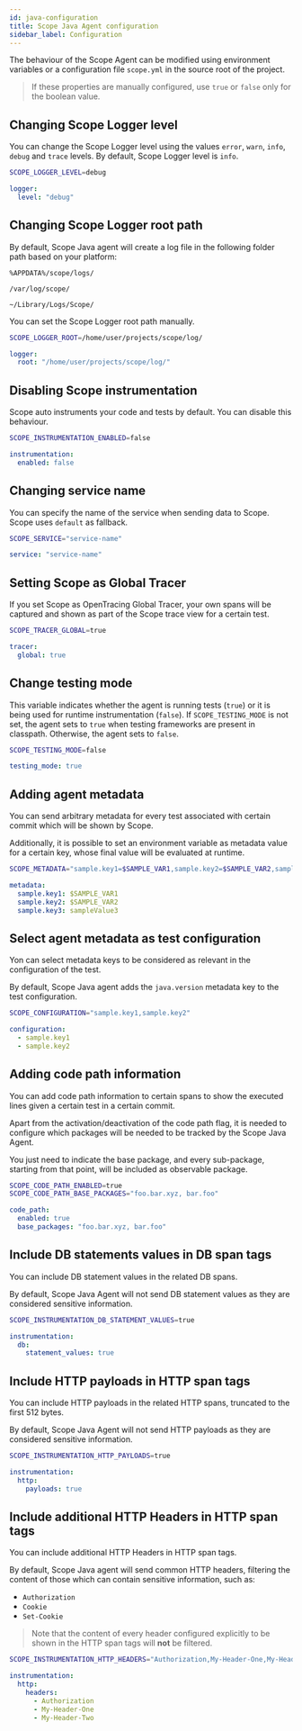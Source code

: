 ```yaml
---
id: java-configuration
title: Scope Java Agent configuration
sidebar_label: Configuration
---
```


The behaviour of the Scope Agent can be modified using environment variables or a configuration file `scope.yml` in the source root of the project.

> If these properties are manually configured, use `true` or `false` only for the boolean value.

## Changing Scope Logger level

You can change the Scope Logger level using the values `error`, `warn`, `info`, `debug` and `trace` levels. By default, Scope Logger level is `info`.

<!--DOCUSAURUS_CODE_TABS-->
<!--Environment Variable-->

```sh
SCOPE_LOGGER_LEVEL=debug
```

<!--YAML Configuration File-->

```yaml
logger:
  level: "debug"
```

<!--END_DOCUSAURUS_CODE_TABS-->

## Changing Scope Logger root path

By default, Scope Java agent will create a log file in the following folder path based on your platform:

<!--DOCUSAURUS_CODE_TABS-->
<!-- Windows -->

`%APPDATA%/scope/logs/`

<!-- Linux -->

`/var/log/scope/`

<!-- macOS -->

`~/Library/Logs/Scope/`

<!--END_DOCUSAURUS_CODE_TABS-->

You can set the Scope Logger root path manually.

<!--DOCUSAURUS_CODE_TABS-->
<!--Environment Variable-->

```sh
SCOPE_LOGGER_ROOT=/home/user/projects/scope/log/
```

<!--YAML Configuration File-->

```yaml
logger:
  root: "/home/user/projects/scope/log/"
```

<!--END_DOCUSAURUS_CODE_TABS-->

## Disabling Scope instrumentation

Scope auto instruments your code and tests by default. You can disable this behaviour.

<!--DOCUSAURUS_CODE_TABS-->
<!--Environment Variable-->

```sh
SCOPE_INSTRUMENTATION_ENABLED=false
```

<!--YAML Configuration File-->

```yaml
instrumentation:
  enabled: false
```

<!--END_DOCUSAURUS_CODE_TABS-->

## Changing service name

You can specify the name of the service when sending data to Scope. Scope uses `default` as fallback.

<!--DOCUSAURUS_CODE_TABS-->
<!--Environment Variable-->

```sh
SCOPE_SERVICE="service-name"
```

<!--YAML Configuration File-->

```yaml
service: "service-name"
```

<!--END_DOCUSAURUS_CODE_TABS-->

## Setting Scope as Global Tracer

If you set Scope as OpenTracing Global Tracer, your own spans will be captured and shown as part of the Scope trace view for a certain test.

<!--DOCUSAURUS_CODE_TABS-->
<!--Environment Variable-->

```sh
SCOPE_TRACER_GLOBAL=true
```

<!--YAML Configuration File-->

```yaml
tracer:
  global: true
```

<!--END_DOCUSAURUS_CODE_TABS-->

## Change testing mode

This variable indicates whether the agent is running tests (`true`) or it is being used for runtime instrumentation (`false`). If `SCOPE_TESTING_MODE` is not set, the agent sets to `true` when testing frameworks are present in classpath. Otherwise, the agent sets to `false`.

<!--DOCUSAURUS_CODE_TABS-->
<!--Environment Variable-->

```sh
SCOPE_TESTING_MODE=false
```

<!--YAML Configuration File-->

```yaml
testing_mode: true
```

<!--END_DOCUSAURUS_CODE_TABS-->

## Adding agent metadata

You can send arbitrary metadata for every test associated with certain commit which will be shown by Scope.

Additionally, it is possible to set an environment variable as metadata value for a certain key, whose final value will be evaluated at runtime.

<!--DOCUSAURUS_CODE_TABS-->
<!--Environment Variable-->

```sh
SCOPE_METADATA="sample.key1=$SAMPLE_VAR1,sample.key2=$SAMPLE_VAR2,sample.key3=sampleValue3"
```

<!--YAML Configuration File-->

```yaml
metadata:
  sample.key1: $SAMPLE_VAR1
  sample.key2: $SAMPLE_VAR2
  sample.key3: sampleValue3
```

<!--END_DOCUSAURUS_CODE_TABS-->

## Select agent metadata as test configuration

Yon can select metadata keys to be considered as relevant in the configuration of the test.

By default, Scope Java agent adds the `java.version` metadata key to the test configuration.

<!--DOCUSAURUS_CODE_TABS-->
<!--Environment Variable-->

```sh
SCOPE_CONFIGURATION="sample.key1,sample.key2"
```

<!--YAML Configuration File-->

```yaml
configuration:
  - sample.key1
  - sample.key2
```

<!--END_DOCUSAURUS_CODE_TABS-->

## Adding code path information

You can add code path information to certain spans to show the executed lines given a certain test in a certain commit.

Apart from the activation/deactivation of the code path flag, it is needed to configure which packages will be needed to be tracked by the Scope Java Agent.

You just need to indicate the base package, and every sub-package, starting from that point, will be included as observable package.

<!--DOCUSAURUS_CODE_TABS-->
<!--Environment Variable-->

```sh
SCOPE_CODE_PATH_ENABLED=true
SCOPE_CODE_PATH_BASE_PACKAGES="foo.bar.xyz, bar.foo"
```

<!--YAML Configuration File-->

```yaml
code_path:
  enabled: true
  base_packages: "foo.bar.xyz, bar.foo"
```

<!--END_DOCUSAURUS_CODE_TABS-->

## Include DB statements values in DB span tags

You can include DB statement values in the related DB spans.

By default, Scope Java Agent will not send DB statement values as they are considered sensitive information.

<!--DOCUSAURUS_CODE_TABS-->
<!--Environment Variable-->

```sh
SCOPE_INSTRUMENTATION_DB_STATEMENT_VALUES=true
```

<!--YAML Configuration File-->

```yaml
instrumentation:
  db:
    statement_values: true
```

<!--END_DOCUSAURUS_CODE_TABS-->

## Include HTTP payloads in HTTP span tags

You can include HTTP payloads in the related HTTP spans, truncated to the first 512 bytes.

By default, Scope Java Agent will not send HTTP payloads as they are considered sensitive information.

<!--DOCUSAURUS_CODE_TABS-->
<!--Environment Variable-->

```sh
SCOPE_INSTRUMENTATION_HTTP_PAYLOADS=true
```

<!--YAML Configuration File-->

```yaml
instrumentation:
  http:
    payloads: true
```

<!--END_DOCUSAURUS_CODE_TABS-->

## Include additional HTTP Headers in HTTP span tags

You can include additional HTTP Headers in HTTP span tags.

By default, Scope Java agent will send common HTTP headers, filtering the content of those which can contain sensitive information, such as:

- `Authorization`
- `Cookie`
- `Set-Cookie`

> Note that the content of every header configured explicitly to be shown in the HTTP span tags will **not** be filtered.

<!--DOCUSAURUS_CODE_TABS-->
<!--Environment Variable-->

```sh
SCOPE_INSTRUMENTATION_HTTP_HEADERS="Authorization,My-Header-One,My-Header-Two"
```

<!--YAML Configuration File-->

```yaml
instrumentation:
  http:
    headers:
      - Authorization
      - My-Header-One
      - My-Header-Two
```

<!--END_DOCUSAURUS_CODE_TABS-->
